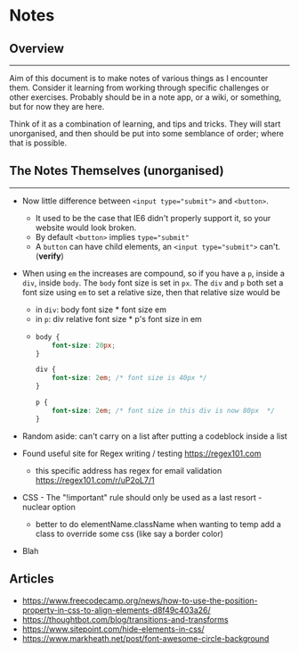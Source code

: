 # Notes

## Overview
---

Aim of this document is to make notes of various things as I encounter them. Consider it learning from working through specific challenges or other exercises. Probably should be in a note app, or a wiki, or something, but for now they are here.

Think of it as a combination of learning, and tips and tricks. They will start unorganised, and then should be put into some semblance of order; where that is possible. 

## The Notes Themselves (unorganised)
---

* Now little difference between `<input type="submit">` and `<button>`. 
  * It used to be the case that IE6 didn't properly support it, so your website would look broken.
  * By default `<button>` implies `type="submit"`
  * A `button` can have child elements, an `<input type="submit">` can't. (**verify**) 

* When using `em` the increases are compound, so if you have a `p`, inside a `div`, inside `body`. The `body` font size is set in `px`. The `div` and `p` both set a font size using `em` to set a relative size, then that relative size would be
    * in `div`: body font size * font size em
    * in `p`: div relative font size * p's font size in em
  * ```css
    body {
        font-size: 20px;
    }

    div {
        font-size: 2em; /* font size is 40px */
    }

    p {
        font-size: 2em; /* font size in this div is now 80px  */
    }
    ```

* Random aside: can't carry on a list after putting a codeblock inside a list
* Found useful site for Regex writing / testing https://regex101.com
    * this specific address has regex for email validation https://regex101.com/r/uP2oL7/1

* CSS - The "!important" rule should only be used as a last resort - nuclear option
    * better to do elementName.className when wanting to temp add a class to override some css (like say a border color)

* Blah

## Articles

* https://www.freecodecamp.org/news/how-to-use-the-position-property-in-css-to-align-elements-d8f49c403a26/
* https://thoughtbot.com/blog/transitions-and-transforms
* https://www.sitepoint.com/hide-elements-in-css/
* https://www.markheath.net/post/font-awesome-circle-background